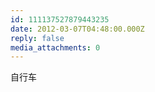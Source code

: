 ```yaml
---
id: 111137527879443235
date: 2012-03-07T04:48:00.000Z
reply: false
media_attachments: 0
---
```


自行车 ​​​​

